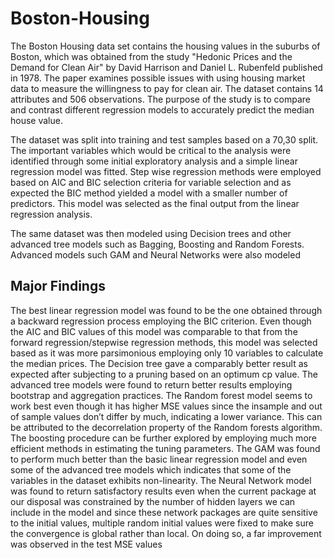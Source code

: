 # Boston-Housing

The Boston Housing data set contains the housing values in the suburbs of Boston, which was obtained from the study "Hedonic Prices and the Demand for Clean Air" by David Harrison and Daniel L. Rubenfeld published in 1978. The paper examines possible issues with using housing market data to measure the willingness to pay for clean air. The dataset contains 14 attributes and 506 observations. The purpose of the study is to compare and contrast different regression models to accurately predict the median house value.  

The dataset was split into training and test samples based on a 70,30 split. The important variables which would be critical to the analysis were identified through some initial exploratory analysis and a simple linear regression model was fitted. Step wise regression methods were employed based on AIC and BIC selection criteria for variable selection and as expected the BIC method yielded a model with a smaller number of predictors. This model was selected as the final output from the linear regression analysis.

The same dataset was then modeled using Decision trees and other advanced tree models such as Bagging, Boosting and Random Forests. Advanced models such GAM and Neural Networks were also modeled

## Major Findings

The best linear regression model was found to be the one obtained through a backward regression process employing the BIC criterion. Even though the AIC and BIC values of this model was comparable to that from the forward regression/stepwise regression methods, this model was selected based as it was more parsimonious employing only 10 variables to calculate the median prices. The Decision tree gave a comparably better result as expected after subjecting to a pruning based on an optimum cp value. The advanced tree models were found to return better results employing bootstrap and aggregation practices. The Random forest model seems to work best even though it has higher MSE values since the insample and out of sample values don’t differ by much, indicating a lower variance. This can be attributed to the decorrelation property of the Random forests algorithm. The boosting procedure can be further explored by employing much more efficient methods in estimating the tuning parameters. The GAM was found to perform much better than the basic linear regression model and even some of the advanced tree models which indicates that some of the variables in the dataset exhibits non-linearity. The Neural Network model was found to return satisfactory results even when the current package at our disposal was constrained by the number of hidden layers we can include in the model and since these network packages are quite sensitive to the initial values, multiple random initial values were fixed to make sure the convergence is global rather than local. On doing so, a far improvement was observed in the test MSE values
